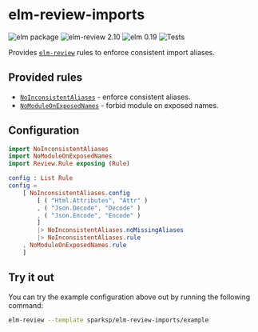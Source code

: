 # elm-review-imports

![elm package](https://img.shields.io/elm-package/v/sparksp/elm-review-imports)
![elm-review 2.10](https://img.shields.io/badge/elm--review-2.10-%231293D8)
![elm 0.19](https://img.shields.io/badge/elm-0.19-%231293D8)
![Tests](https://github.com/sparksp/elm-review-imports/workflows/Tests/badge.svg)

Provides [`elm-review`](https://package.elm-lang.org/packages/jfmengels/elm-review/latest/) rules to enforce consistent import aliases.


## Provided rules

- [`NoInconsistentAliases`](https://package.elm-lang.org/packages/sparksp/elm-review-imports/1.0.1/NoInconsistentAliases) - enforce consistent aliases.
- [`NoModuleOnExposedNames`](https://package.elm-lang.org/packages/sparksp/elm-review-imports/1.0.1/NoModuleOnExposedNames) - forbid module on exposed names.


## Configuration

```elm
import NoInconsistentAliases
import NoModuleOnExposedNames
import Review.Rule exposing (Rule)

config : List Rule
config =
    [ NoInconsistentAliases.config
        [ ( "Html.Attributes", "Attr" )
        , ( "Json.Decode", "Decode" )
        , ( "Json.Encode", "Encode" )
        ]
        |> NoInconsistentAliases.noMissingAliases
        |> NoInconsistentAliases.rule
    , NoModuleOnExposedNames.rule
    ]
```


## Try it out

You can try the example configuration above out by running the following command:

```bash
elm-review --template sparksp/elm-review-imports/example
```
